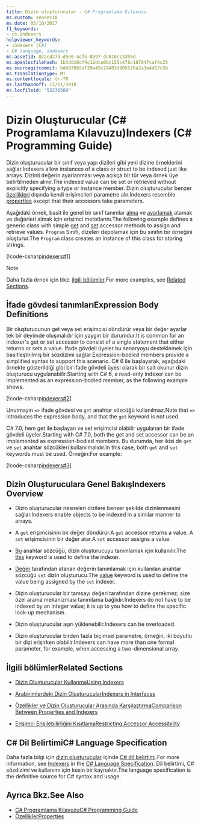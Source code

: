 ```yaml
---
title: Dizin oluşturucular - C# Programlama Kılavuzu
ms.custom: seodec18
ms.date: 03/10/2017
f1_keywords:
- cs.indexers
helpviewer_keywords:
- indexers [C#]
- C# language, indexers
ms.assetid: 022cd27d-d5e0-4cfe-8b97-dc018cc3355d
ms.openlocfilehash: 1b3dd16cf4c12dca0bc155c478c187047caf4c25
ms.sourcegitcommit: bdd930b5df20a45c29483d905526a2a3e4d17c5b
ms.translationtype: MT
ms.contentlocale: tr-TR
ms.lasthandoff: 12/11/2018
ms.locfileid: "53236589"
---
```

# <a name="indexers-c-programming-guide"></a><span data-ttu-id="e86fe-102">Dizin Oluşturucular (C# Programlama Kılavuzu)</span><span class="sxs-lookup"><span data-stu-id="e86fe-102">Indexers (C# Programming Guide)</span></span>

<span data-ttu-id="e86fe-103">Dizin oluşturucular bir sınıf veya yapı dizileri gibi yeni dizine örneklerini sağlar.</span><span class="sxs-lookup"><span data-stu-id="e86fe-103">Indexers allow instances of a class or struct to be indexed just like arrays.</span></span> <span data-ttu-id="e86fe-104">Dizinli değerin ayarlanması veya açıkça bir tür veya örnek üye belirtilmeden alınır.</span><span class="sxs-lookup"><span data-stu-id="e86fe-104">The indexed value can be set or retrieved without explicitly specifying a type or instance member.</span></span> <span data-ttu-id="e86fe-105">Dizin oluşturucular benzer [özellikleri](../../../csharp/programming-guide/classes-and-structs/properties.md) dışında kendi erişimcileri parametre alır.</span><span class="sxs-lookup"><span data-stu-id="e86fe-105">Indexers resemble [properties](../../../csharp/programming-guide/classes-and-structs/properties.md) except that their accessors take parameters.</span></span>  
 
 <span data-ttu-id="e86fe-106">Aşağıdaki örnek, basit ile genel bir sınıf tanımlar [alma](../../../csharp/language-reference/keywords/get.md) ve [ayarlamak](../../../csharp/language-reference/keywords/set.md) atamak ve değerleri almak için erişimci metotlarını.</span><span class="sxs-lookup"><span data-stu-id="e86fe-106">The following example defines a generic class with simple [get](../../../csharp/language-reference/keywords/get.md) and [set](../../../csharp/language-reference/keywords/set.md) accessor methods to assign and retrieve values.</span></span> <span data-ttu-id="e86fe-107">`Program` Sınıfı, dizeleri depolamak için bu sınıfın bir örneğini oluşturur.</span><span class="sxs-lookup"><span data-stu-id="e86fe-107">The `Program` class creates an instance of this class for storing strings.</span></span>  
  
 [!code-csharp[indexers#1](../../../../samples/snippets/csharp/programming-guide/indexers/indexer-1.cs)]  
  
> [!NOTE]
>  <span data-ttu-id="e86fe-108">Daha fazla örnek için bkz. [ilgili bölümler](../../../csharp/programming-guide/indexers/index.md#BKMK_RelatedSections).</span><span class="sxs-lookup"><span data-stu-id="e86fe-108">For more examples, see [Related Sections](../../../csharp/programming-guide/indexers/index.md#BKMK_RelatedSections).</span></span>  
  
## <a name="expression-body-definitions"></a><span data-ttu-id="e86fe-109">İfade gövdesi tanımları</span><span class="sxs-lookup"><span data-stu-id="e86fe-109">Expression Body Definitions</span></span>  
 
<span data-ttu-id="e86fe-110">Bir oluşturucunun get veya set erişimcisi döndürür veya bir değer ayarlar tek bir deyimde oluşmalıdır için yaygın bir durumdur.</span><span class="sxs-lookup"><span data-stu-id="e86fe-110">It is common for an indexer's get or set accessor to consist of a single statement that either returns or sets a value.</span></span> <span data-ttu-id="e86fe-111">İfade gövdeli üyeler bu senaryoyu desteklemek için basitleştirilmiş bir sözdizimi sağlar.</span><span class="sxs-lookup"><span data-stu-id="e86fe-111">Expression-bodied members provide a simplified syntax to support this scenario.</span></span> <span data-ttu-id="e86fe-112">C# 6 ile başlayarak, aşağıdaki örnekte gösterildiği gibi bir ifade gövdeli üyesi olarak bir salt okunur dizin oluşturucu uygulanabilir.</span><span class="sxs-lookup"><span data-stu-id="e86fe-112">Starting with C# 6, a read-only indexer can be implemented as an expression-bodied member, as the following example shows.</span></span>

[!code-csharp[indexers#2](../../../../samples/snippets/csharp/programming-guide/indexers/indexer-2.cs)]  

<span data-ttu-id="e86fe-113">Unutmayın `=>` ifade gövdesi ve `get` anahtar sözcüğü kullanılmaz.</span><span class="sxs-lookup"><span data-stu-id="e86fe-113">Note that `=>` introduces the expression body, and that the `get` keyword is not used.</span></span> 

<span data-ttu-id="e86fe-114">C# 7.0, hem get ile başlayan ve set erişimcisi olabilir uygulanan bir ifade gövdeli üyeler.</span><span class="sxs-lookup"><span data-stu-id="e86fe-114">Starting with C# 7.0, both the get and set accessor can be an implemented as expression-bodied members.</span></span> <span data-ttu-id="e86fe-115">Bu durumda, her ikisi de `get` ve `set` anahtar sözcükleri kullanılmalıdır.</span><span class="sxs-lookup"><span data-stu-id="e86fe-115">In this case, both `get` and `set` keywords must be used.</span></span> <span data-ttu-id="e86fe-116">Örneğin:</span><span class="sxs-lookup"><span data-stu-id="e86fe-116">For example:</span></span>

[!code-csharp[indexers#3](../../../../samples/snippets/csharp/programming-guide/indexers/indexer-3.cs)]  
  
## <a name="indexers-overview"></a><span data-ttu-id="e86fe-117">Dizin Oluşturuculara Genel Bakış</span><span class="sxs-lookup"><span data-stu-id="e86fe-117">Indexers Overview</span></span>  
  
-   <span data-ttu-id="e86fe-118">Dizin oluşturucular nesneleri dizilere benzer şekilde dizinlenmesini sağlar.</span><span class="sxs-lookup"><span data-stu-id="e86fe-118">Indexers enable objects to be indexed in a similar manner to arrays.</span></span>  
  
-   <span data-ttu-id="e86fe-119">A `get` erişimcisinin bir değer döndürür.</span><span class="sxs-lookup"><span data-stu-id="e86fe-119">A `get` accessor returns a value.</span></span> <span data-ttu-id="e86fe-120">A `set` erişimcisinin bir değer atar.</span><span class="sxs-lookup"><span data-stu-id="e86fe-120">A `set` accessor assigns a value.</span></span>  
  
-   <span data-ttu-id="e86fe-121">[Bu](../../../csharp/language-reference/keywords/this.md) anahtar sözcüğü, dizin oluşturucuyu tanımlamak için kullanılır.</span><span class="sxs-lookup"><span data-stu-id="e86fe-121">The [this](../../../csharp/language-reference/keywords/this.md) keyword is used to define the indexer.</span></span>  
  
-   <span data-ttu-id="e86fe-122">[Değer](../../../csharp/language-reference/keywords/value.md) tarafından atanan değerin tanımlamak için kullanılan anahtar sözcüğü `set` dizin oluşturucu.</span><span class="sxs-lookup"><span data-stu-id="e86fe-122">The [value](../../../csharp/language-reference/keywords/value.md) keyword is used to define the value being assigned by the `set` indexer.</span></span>  
  
-   <span data-ttu-id="e86fe-123">Dizin oluşturucular bir tamsayı değeri tarafından dizine gerekmez; size özel arama mekanizması tanımlama bağlıdır.</span><span class="sxs-lookup"><span data-stu-id="e86fe-123">Indexers do not have to be indexed by an integer value; it is up to you how to define the specific look-up mechanism.</span></span>  
  
-   <span data-ttu-id="e86fe-124">Dizin oluşturucular aşırı yüklenebilir.</span><span class="sxs-lookup"><span data-stu-id="e86fe-124">Indexers can be overloaded.</span></span>  
  
-   <span data-ttu-id="e86fe-125">Dizin oluşturucular birden fazla biçimsel parametre, örneğin, iki boyutlu bir dizi erişirken olabilir.</span><span class="sxs-lookup"><span data-stu-id="e86fe-125">Indexers can have more than one formal parameter, for example, when accessing a two-dimensional array.</span></span>  
  
##  <a name="BKMK_RelatedSections"></a> <span data-ttu-id="e86fe-126">İlgili bölümler</span><span class="sxs-lookup"><span data-stu-id="e86fe-126">Related Sections</span></span>  
  
-   [<span data-ttu-id="e86fe-127">Dizin Oluşturucular Kullanma</span><span class="sxs-lookup"><span data-stu-id="e86fe-127">Using Indexers</span></span>](../../../csharp/programming-guide/indexers/using-indexers.md)  
  
-   [<span data-ttu-id="e86fe-128">Arabirimlerdeki Dizin Oluşturucular</span><span class="sxs-lookup"><span data-stu-id="e86fe-128">Indexers in Interfaces</span></span>](../../../csharp/programming-guide/indexers/indexers-in-interfaces.md)  
  
-   [<span data-ttu-id="e86fe-129">Özellikler ve Dizin Oluşturucular Arasında Karşılaştırma</span><span class="sxs-lookup"><span data-stu-id="e86fe-129">Comparison Between Properties and Indexers</span></span>](../../../csharp/programming-guide/indexers/comparison-between-properties-and-indexers.md)  
  
-   [<span data-ttu-id="e86fe-130">Erişimci Erişilebilirliğini Kısıtlama</span><span class="sxs-lookup"><span data-stu-id="e86fe-130">Restricting Accessor Accessibility</span></span>](../../../csharp/programming-guide/classes-and-structs/restricting-accessor-accessibility.md)  
  
## <a name="c-language-specification"></a><span data-ttu-id="e86fe-131">C# Dil Belirtimi</span><span class="sxs-lookup"><span data-stu-id="e86fe-131">C# Language Specification</span></span>  

<span data-ttu-id="e86fe-132">Daha fazla bilgi için [dizin oluşturucular](~/_csharplang/spec/classes.md#indexers) içinde [ C# dil belirtimi](../../language-reference/language-specification/index.md).</span><span class="sxs-lookup"><span data-stu-id="e86fe-132">For more information, see [Indexers](~/_csharplang/spec/classes.md#indexers) in the [C# Language Specification](../../language-reference/language-specification/index.md).</span></span> <span data-ttu-id="e86fe-133">Dil belirtimi, C# sözdizimi ve kullanımı için kesin bir kaynaktır.</span><span class="sxs-lookup"><span data-stu-id="e86fe-133">The language specification is the definitive source for C# syntax and usage.</span></span>
  
## <a name="see-also"></a><span data-ttu-id="e86fe-134">Ayrıca Bkz.</span><span class="sxs-lookup"><span data-stu-id="e86fe-134">See Also</span></span>

- [<span data-ttu-id="e86fe-135">C# Programlama Kılavuzu</span><span class="sxs-lookup"><span data-stu-id="e86fe-135">C# Programming Guide</span></span>](../../../csharp/programming-guide/index.md)  
- [<span data-ttu-id="e86fe-136">Özellikler</span><span class="sxs-lookup"><span data-stu-id="e86fe-136">Properties</span></span>](../../../csharp/programming-guide/classes-and-structs/properties.md)
